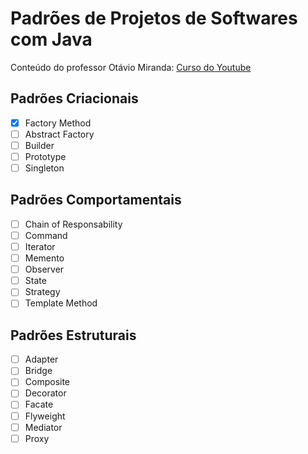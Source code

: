 # Padrões de Projetos de Softwares com Java
Conteúdo do professor Otávio Miranda: [Curso do Youtube](https://youtube.com/playlist?list=PLbIBj8vQhvm0VY5YrMrafWaQY2EnJ3j8H&si=75jBS-Si6-OeDDsQ)

## Padrões Criacionais
- [x] Factory Method
- [ ] Abstract Factory
- [ ] Builder
- [ ] Prototype
- [ ] Singleton

## Padrões Comportamentais
- [ ] Chain of Responsability
- [ ] Command
- [ ] Iterator
- [ ] Memento
- [ ] Observer
- [ ] State
- [ ] Strategy
- [ ] Template Method

## Padrões Estruturais
- [ ] Adapter
- [ ] Bridge
- [ ] Composite
- [ ] Decorator
- [ ] Facate
- [ ] Flyweight
- [ ] Mediator
- [ ] Proxy